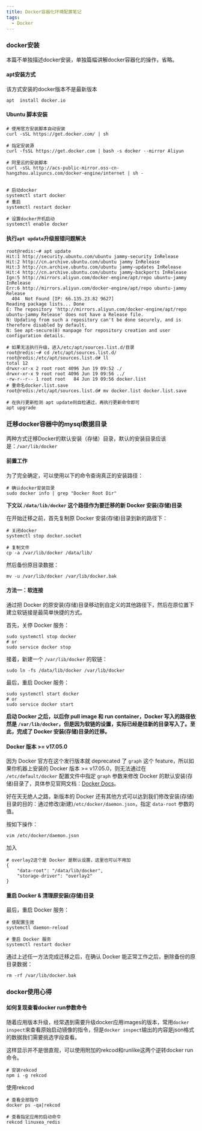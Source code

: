 ```yaml
---
title: Docker容器化环境配置笔记
tags:
  - Docker
---
```




### docker安装

本篇不单独描述docker安装，单独篇幅讲解docker容器化的操作，省略。

#### apt安装方式

该方式安装的docker版本不是最新版本

~~~ shell
apt  install docker.io
~~~



#### Ubuntu 脚本安装

```shell
# 使用官方安装脚本自动安装
curl -sSL https://get.docker.com/ | sh

# 指定安装源
curl -fsSL https://get.docker.com | bash -s docker --mirror Aliyun

# 阿里云的安装脚本
curl -sSL http://acs-public-mirror.oss-cn-hangzhou.aliyuncs.com/docker-engine/internet | sh -


# 启动docker
systemctl start docker
# 重启
systemctl restart docker

# 设置docker开机启动
systemctl enable docker
```



#### 执行`apt update`升级报错问题解决

~~~shell
root@redis:~# apt update
Hit:1 http://security.ubuntu.com/ubuntu jammy-security InRelease    
Hit:2 http://cn.archive.ubuntu.com/ubuntu jammy InRelease           
Hit:3 http://cn.archive.ubuntu.com/ubuntu jammy-updates InRelease
Hit:4 http://cn.archive.ubuntu.com/ubuntu jammy-backports InRelease
Ign:5 http://mirrors.aliyun.com/docker-engine/apt/repo ubuntu-jammy InRelease
Err:6 http://mirrors.aliyun.com/docker-engine/apt/repo ubuntu-jammy Release
  404  Not Found [IP: 66.135.23.82 9627]
Reading package lists... Done
E: The repository 'http://mirrors.aliyun.com/docker-engine/apt/repo ubuntu-jammy Release' does not have a Release file.
N: Updating from such a repository can't be done securely, and is therefore disabled by default.
N: See apt-secure(8) manpage for repository creation and user configuration details.

# 如果无法执行升级，进入/etc/apt/sources.list.d/目录
root@redis:~# cd /etc/apt/sources.list.d/
root@redis:/etc/apt/sources.list.d# ll
total 12
drwxr-xr-x 2 root root 4096 Jun 19 09:52 ./
drwxr-xr-x 9 root root 4096 Jun 19 09:56 ../
-rw-r--r-- 1 root root   84 Jun 19 09:56 docker.list
# 重命名docker.list.save
root@redis:/etc/apt/sources.list.d# mv docker.list docker.list.save

# 在执行更新检测 apt update则自检通过，再执行更新命令即可
apt upgrade
~~~



### 迁移docker容器中的mysql数据目录

两种方式迁移Docker的默认安装（存储）目录，默认的安装目录应该是：`/var/lib/docker`

#### 前置工作

为了完全确定，可以使用以下的命令查询真正的安装路径：

```
# 确认docker安装目录
sudo docker info | grep "Docker Root Dir"
```

**下文以 `/data/lib/docker` 这个路径作为要迁移的新 Docker 安装(存储)目录**

在开始迁移之前，首先复制原 Docker 安装(存储)目录到新的路径下：

```
# 关闭docker
systemctl stop docker.socket

# 复制文件
cp -a /var/lib/docker /data/lib/
```

然后备份原目录数据：

```
mv -u /var/lib/docker /var/lib/docker.bak
```



#### 方法一：软连接

通过把 Docker 的原安装(存储)目录移动到自定义的其他路径下，然后在原位置下建立软链接是最简单快捷的方式。

首先，关停 Docker 服务：

```
sudo systemctl stop docker
# or
sudo service docker stop
```

接着，新建一个 `/var/lib/docker` 的软链：

```
sudo ln -fs /data/lib/docker /var/lib/docker
```

最后，重启 Docker 服务：

```
sudo systemctl start docker
# or
sudo service docker start
```

**启动 Docker 之后，以后你 pull image 和 run container，Docker 写入的路径依然是 `/var/lib/docker`，但是因为软链的设置，实际已经是往新的目录写入了。至此，完成了 Docker 安装(存储)目录的迁移。**



#### Docker 版本 >= v17.05.0

因为 Docker 官方在这个发行版本就 deprecated 了 `graph` 这个 feature，所以如果你机器上安装的 Docker 版本 >= v17.05.0，则无法通过在 `/etc/default/docker` 配置文件中指定 `graph` 参数来修改 Docker 的默认安装(存储)目录了，具体参见官网文档：[Docker Docs](https://link.ld246.com/forward?goto=https%3A%2F%2Fdocs.docker.com%2Fengine%2Fdeprecated%2F%23-g-and---graph-flags-on-dockerd)。

好在天无绝人之路，新版本的 Docker 还有其他方式可以达到我们修改安装(存储)目录的目的：通过修改(新建)`/etc/docker/daemon.json`，指定 `data-root` 参数的值。

按如下操作：

```
vim /etc/docker/daemon.json
```

加入

```
# overlay2这个是 Docker 是默认设置，这里也可以不用加
{
    "data-root": "/data/lib/docker",
    "storage-driver": "overlay2" 
}
```

#### 重启 Docker & 清理原安装(存储)目录

最后，重启 Docker 服务：

```
# 使配置生效
systemctl daemon-reload

# 重启 Docker 服务
systemctl restart docker

```

通过上述任一方法完成迁移之后，在确认 Docker 能正常工作之后，删除备份的原目录数据：

```
rm -rf /var/lib/docker.bak
```



### docker使用心得

#### 如何复现查看docker run参数命令

随着应用版本升级，经常遇到需要升级docker应用images的版本，常用`docker inspect`来查看原始启动镜像的指令，但是`docker inspect`输出的内容是json格式的数据我们需要挑选字段查看。

这样显示并不是很直观，可以使用附加的rekcod和runlike这两个逆转docker run命令。

~~~ shell
# 安装rekcod
npm i -g rekcod
~~~

使用rekcod

~~~shell
# 查看全部指令
docker ps -qa|rekcod 

# 查看指定应用的启动命令
rekcod linuxea_redis
~~~











